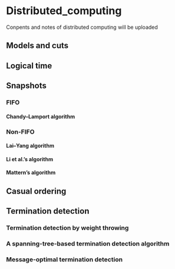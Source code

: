 # Distributed_computing
Conpents and notes of distributed computing will be uploaded
## Models and cuts

## Logical time

## Snapshots

### FIFO

#### Chandy–Lamport algorithm

### Non-FIFO

#### Lai–Yang algorithm
#### Li et al.’s algorithm
#### Mattern’s algorithm

## Casual ordering

## Termination detection

### Termination detection by weight throwing

### A spanning-tree-based termination detection algorithm

### Message-optimal termination detection
